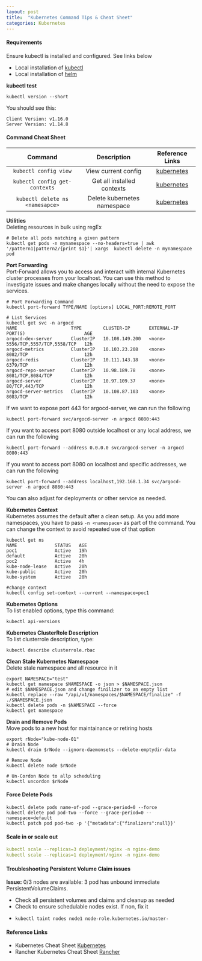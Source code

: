 ```yaml
---
layout: post
title:  "Kubernetes Command Tips & Cheat Sheet"
categories: Kubernetes
---
```


#### **Requirements**
Ensure kubectl is installed and configured. See links below

* Local installation of [kubectl](https://kubernetes.io/docs/tasks/tools/install-kubectl)
* Local installation of [helm](https://helm.sh/docs/intro/install)

**kubectl test** <br>
```
kubectl version --short
```
You should see this:
```
Client Version: v1.16.0
Server Version: v1.14.8
```
#### **Command Cheat Sheet**

|         Command                  |      Description             |              Reference Links               |
|:-------------------------------: |:----------------------------:| :----------------------------------------: | 
|  `kubectl config view`           | View current config          |   [kubernetes](https://kubernetes.io/)     |
|  `kubectl config get-contexts`   | Get all installed contexts   |   [kubernetes](https://kubernetes.io/)     | 
|  `kubectl delete ns <namesapce>` | Delete kubernetes namespace  |   [kubernetes](https://kubernetes.io/)     | 

**Utilities** <br>
Deleting resources in bulk using regEx
```
# Delete all pods matching a given pattern
kubectl get pods -n mynamespace --no-headers=true | awk '/pattern1|pattern2/{print $1}'| xargs  kubectl delete -n mynamespace pod
```

**Port Forwarding** <br>
Port-Forward allows you to access and interact with internal Kubernetes cluster processes from your localhost. You can use this 
method to investigate issues and make changes locally without the need to expose the services.
```
# Port Forwarding Command
kubectl port-forward TYPE/NAME [options] LOCAL_PORT:REMOTE_PORT

# List Services
kubectl get svc -n argocd
NAME                    TYPE        CLUSTER-IP       EXTERNAL-IP   PORT(S)                      AGE
argocd-dex-server       ClusterIP   10.108.149.200   <none>        5556/TCP,5557/TCP,5558/TCP   12h
argocd-metrics          ClusterIP   10.103.23.208    <none>        8082/TCP                     12h
argocd-redis            ClusterIP   10.111.143.18    <none>        6379/TCP                     12h
argocd-repo-server      ClusterIP   10.98.189.78     <none>        8081/TCP,8084/TCP            12h
argocd-server           ClusterIP   10.97.109.37     <none>        80/TCP,443/TCP               12h
argocd-server-metrics   ClusterIP   10.108.87.103    <none>        8083/TCP                     12h
```
If we want to expose port 443 for argocd-server, we can run the following
```
kubectl port-forward svc/argocd-server -n argocd 8080:443
```
If you want to access port 8080 outside localhost or any local address, we can run the following
```
kubectl port-forward --address 0.0.0.0 svc/argocd-server -n argocd 8080:443
```
If you want to access port 8080 on localhost and specific addresses, we can run the following
```
kubectl port-forward --address localhost,192.168.1.34 svc/argocd-server -n argocd 8080:443
```
You can also adjust for deployments or other service as needed.


**Kubernetes Context** <br>
Kubernetes assumes the default after a clean setup. As you add more namespaces, you have to pass ```-n <namespace>``` as part of the command.
You can change the context to avoid repeated use of that option
```
kubectl get ns
NAME              STATUS   AGE
poc1              Active   19h
default           Active   20h
poc2              Active   4h
kube-node-lease   Active   20h
kube-public       Active   20h
kube-system       Active   20h

#change context
kubectl config set-context --current --namespace=poc1
```

**Kubernetes Options** <br>
To list enabled options, type this command:
```
kubectl api-versions
```

**Kubernetes ClusterRole Description** <br>
To list clusterrole description, type:
```
kubectl describe clusterrole.rbac
```

**Clean Stale Kubernetes Namespace** <br>
Delete stale namespace and all resource in it
```
export NAMESPACE="test"
kubectl get namespace $NAMESPACE -o json > $NAMESPACE.json
# edit $NAMESPACE.json and change finilizer to an empty list
kubectl replace --raw "/api/v1/namespaces/$NAMESPACE/finalize" -f ./$NAMESPACE.json
kubectl delete pods -n $NAMESPACE --force
kubectl get namespace
```


**Drain and Remove Pods** <br>
Move pods to a new host for maintainance or retiring hosts
```
export rNode="kube-node-01"
# Drain Node
kubectl drain $rNode --ignore-daemonsets --delete-emptydir-data

# Remove Node
kubectl delete node $rNode

# Un-Cordon Node to allp scheduling
kubectl uncordon $rNode
```

#### Force Delete Pods
```
kubectl delete pods name-of-pod --grace-period=0 --force
kubectl delete pod pod-two --force --grace-period=0 --namespace=default
kubectl patch pod pod-two -p '{"metadata":{"finalizers":null}}'
```

#### Scale in or scale out
```yaml
kubectl scale --replicas=3 deployment/nginx -n nginx-demo 
kubectl scale --replicas=1 deployment/nginx -n nginx-demo 
```


#### Troubleshooting Persistent Volume Claim issues
**Issue:** 0/3 nodes are available: 3 pod has unbound immediate PersistentVolumeClaims. <br>
* Check all persistent volumes and claims and cleanup as needed
* Check to ensure schedulable nodes exist. If non, fix it
- `kubectl taint nodes node1 node-role.kubernetes.io/master-`






#### **Reference Links**
* Kubernetes Cheat Sheet [Kubernetes](https://kubernetes.io/docs/reference/kubectl/cheatsheet/)
* Rancher Kubernetes Cheat Sheet [Rancher](https://rancher.com/learning-paths/how-to-manage-kubernetes-with-kubectl/)
